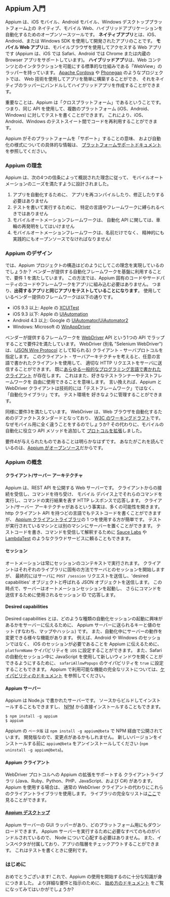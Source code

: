 ## Appium 入門

Appium は、iOS モバイル、Android モバイル、Windows デスクトッププラットフォーム上の
ネイティブ、モバイル Web、ハイブリッドアプリケーションを自動化するためのオープンソースツールです。
**ネイティブアプリ**とは、iOS、Android、または Windows SDK を使用して開発されたアプリのことです。
**モバイル Web アプリ**は、モバイルブラウザを使用してアクセスする Web アプリです (Appium は、iOS では Safari、Android では Chrome または内蔵の Browser アプリをサポートしています)。
**ハイブリッドアプリ**は、Web コンテンツとのインタラクションを可能にする標準的な仕組みである「WebView」のラッパーを持っています。
[Apache Cordova](https://cordova.apache.org) や [Phonegap](http://phonegap.com/) のようなプロジェクトでは、
Web 技術を使用してアプリを簡単に構築することができ、
それをネイティブのラッパーにバンドルしてハイブリッドアプリを作成することができます。

重要なことは、Appium は「クロスプラットフォーム」であるということです。
つまり、同じ API を使用して、複数のプラットフォーム (iOS、Android、Windows) に対してテストを書くことができます。
これにより、iOS、Android、Windows のテストスイート間でコードを再利用することができます。

Appium がそのプラットフォームを「サポート」することの意味、
および自動化の様式についての具体的な情報は、
[プラットフォームサポートドキュメント](/docs/ja/about-appium/platform-support.md)を参照してください。

### Appium の理念

Appium は、次の4つの信条によって概説された理念に従って、
モバイルオートメーションのニーズを満たすように設計されました。

1. アプリを自動化するために、
アプリを再コンパイルしたり、修正したりする必要はありません
2. テストを書いて実行するために、
特定の言語やフレームワークに縛られるべきではありません
3. モバイルオートメーションフレームワークは、
自動化 API に関しては、車輪の再発明をしてはいけません
4. モバイルオートメーションフレームワークは、名前だけでなく、
精神的にも実践的にもオープンソースでなければなりません!

### Appium のデザイン

では、Appium プロジェクトの構造はどのようにしてこの理念を実現しているのでしょうか？
ベンダーが提供する自動化フレームワークを基盤に利用することで、要件 1 を満たしています。
この方法では、Appium 固有のコードやサードパーティのコードやフレームワークをアプリに組み込む必要はありません。
つまり、**出荷するアプリと同じアプリをテストしていることになります**。
使用しているベンダー提供のフレームワークは以下の通りです。

* iOS 9.3 以上: Apple の [XCUITest](https://developer.apple.com/reference/xctest)
* iOS 9.3 以下: Apple の [UIAutomation](https://web.archive.org/web/20160904214108/https://developer.apple.com/library/ios/documentation/DeveloperTools/Reference/UIAutomationRef/)
* Android 4.3 以上: Google の [UiAutomator/UiAutomator2](https://developer.android.com/training/testing/ui-automator)
* Windows: Microsoft の [WinAppDriver](http://github.com/microsoft/winappdriver)

ベンダーが提供するフレームワークを
[WebDriver](http://docs.seleniumhq.org/projects/webdriver/) API という1つの API でラップすることで要件2を満たしています。
WebDriver (別名 "Selenium WebDriver") は、([JSON Wire Protocol](https://w3c.github.io/webdriver/webdriver-spec.html) として知られる) 
クライアント - サーバプロトコルを指定します。
このクライアント - サーバアーキテクチャを考えると、任意の言語で書かれたクライアントを使用して、
適切な HTTP リクエストをサーバに送信することができます。
既に[あらゆる一般的なプログラミング言語で書かれたクライアント](http://appium.io/downloads)
が存在します。
これはまた、好きなテストランナーやテストフレームワークを
自由に使用できることを意味します。
言い換えれば、Appium と WebDriver クライアントは技術的には「テストフレームワーク」ではなく、
「自動化ライブラリ」です。
テスト環境を
好きなように管理することができます。

同様に要件3を満たしています。
WebDriver は、Web ブラウザを自動化するためのデファクトスタンダードとなっており、
[W3C のワーキングドラフト](https://dvcs.w3.org/hg/webdriver/raw-file/tip/webdriver-spec.html)です。
なぜモバイル用に全く違うことをするのでしょうか?
その代わりに、モバイルの自動化に役立つ API メソッドを追加して
[プロトコルを拡張](https://github.com/SeleniumHQ/mobile-spec/blob/master/spec-draft.md)しました。

要件4が与えられたものであることは明らかなはずです。
あなたがこれを読んでいるのは、[Appium がオープンソース](https://github.com/appium/appium)だからです。

### Appium の概念

#### **クライアント/サーバー アーキテクチャ**

Appium は、REST API を公開する Web サーバーです。
クライアントからの接続を受信し、コマンドを待ち受け、
モバイル デバイス上でそれらのコマンドを実行し、コマンドの実行結果を表す HTTP レスポンスで応答します。
クライアント/サーバー アーキテクチャがあるという事実は、多くの可能性を開きます。
http クライアント API を持つどの言語でもテストコードを書くことができますが、
[Appium クライアントライブラリ](http://appium.io/downloads)の 1 つを使用する方が簡単です。
テストが実行されているマシンとは別のマシンにサーバーを置くことができます。
テストコードを書き、コマンドを受信して解釈するために 
[Sauce Labs](https://saucelabs.com/products/mobile-app-testing) や [LambdaTest](https://www.lambdatest.com/feature) のようなクラウドサービスに頼ることもできます。

#### **セッション**
オートメーションは常にセッションのコンテキストで実行されます。
クライアントはそれぞれのライブラリに固有の方法でサーバとのセッションを開始しますが、
最終的にはサーバに `POST /session` リクエストを送信し、'desired capabilities' オブジェクトと呼ばれる JSON オブジェクトを送信します。
この時点で、サーバーはオートメーションセッションを起動し、
さらにコマンドを送信するために使用されるセッション ID で応答します。

#### **Desired capabilities**
Desired capabilities とは、どのような種類の自動化セッションの起動に興味があるかをサーバーに伝えるために、
Appium サーバーに送られるキーと値のセット (すなわち、マップやハッシュ) です。
また、自動化中にサーバーの動作を変更できる様々な機能があります。
例えば、Android や Windows のセッションではなく、
iOS のセッションが必要であることを Appium に伝えるために、
`platformName` ケイパビリティを `iOS` に設定することができます。
また、Safari の自動化セッション中に JavaScript を使用して新しいウィンドウを開くことができるようにするために、
`safariAllowPopups` のケイパビリティを `true` に設定することもできます。
Appium で利用可能な機能の完全なリストについては、[ケイパビリティのドキュメント](/docs/en/writing-running-appium/caps.md) を参照してください。

#### **Appium サーバー**
Appium は Node.js で書かれたサーバーです。
ソースからビルドしてインストールすることもできますし、
[NPM](https://www.npmjs.com/package/appium) から直接インストールすることもできます。

```
$ npm install -g appium
$ appium
```

Appium の `ベータ版` は `npm install -g appium@beta` で NPM 経由で公開されています。
開発版なので、変更点があるかもしれません。
新しいバージョンをインストールする前に 
`appium@beta` をアンインストールしてください (`npm uninstall -g appium@beta`)。

#### **Appium クライアント**
WebDriver プロトコルへの Appium の拡張をサポートする
クライアントライブラリ (Java、Ruby、Python、PHP、JavaScript、および C#) があります。
Appium を使用する場合は、
通常の WebDriver クライアントの代わりにこれらのクライアントライブラリを使用します。
ライブラリの完全なリストは[ここ](/docs/en/about-appium/appium-clients.md)で見ることができます。

#### **[Appium デスクトップ](https://github.com/appium/appium-desktop)**
Appium サーバーの GUI ラッパーがあり、どのプラットフォーム用にもダウンロードできます。
Appium サーバーを実行するために必要なすべてのものがバンドルされているので、
Node について心配する必要はありません。
また、インスペクタが付属しており、アプリの階層をチェックアウトすることができます。
これはテストを書くときに便利です。

### はじめに

おめでとうございます! 
これで、Appium の使用を開始するのに十分な知識が身につきました。
より詳細な要件と指示のために、
[始め方のドキュメント](/docs/en/about-appium/getting-started.md) をご覧になってみてはいかがでしょうか?
